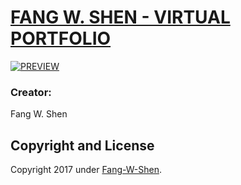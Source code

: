 # [FANG W. SHEN - VIRTUAL PORTFOLIO](https://fang-w-shen.herokuapp.com/)
[![PREVIEW](https://github.com/fang-w-shen/Virtual-Portfolio/blob/master/static_assets/preview.png)](https://fang-w-shen.herokuapp.com)

### Creator:
Fang W. Shen


## Copyright and License
Copyright 2017 under [Fang-W-Shen](https://github.com/fang-w-shen).
